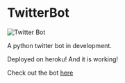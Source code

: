 # TwitterBot

![Twitter Bot](https://github.com/Saransh-cpp/TwitterBot/actions/workflows/python-app.yml/badge.svg?branch=master)

A python twitter bot in development.

Deployed on heroku! And it is working!

Check out the bot [here](https://twitter.com/saranshchopra7)
